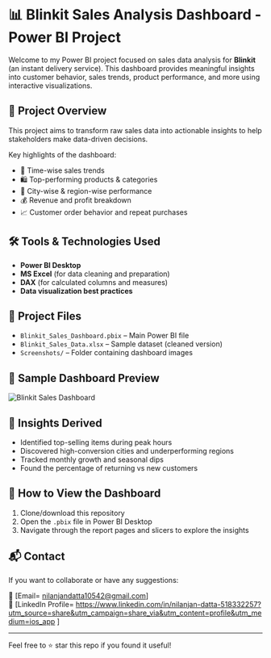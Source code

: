 # 📊 Blinkit Sales Analysis Dashboard - Power BI Project

Welcome to my Power BI project focused on sales data analysis for **Blinkit** (an instant delivery service). This dashboard provides meaningful insights into customer behavior, sales trends, product performance, and more using interactive visualizations.

## 🚀 Project Overview

This project aims to transform raw sales data into actionable insights to help stakeholders make data-driven decisions.

Key highlights of the dashboard:
- 📅 Time-wise sales trends
- 🛍️ Top-performing products & categories
- 📍 City-wise & region-wise performance
- 💰 Revenue and profit breakdown
- 📈 Customer order behavior and repeat purchases

## 🛠️ Tools & Technologies Used

- **Power BI Desktop**
- **MS Excel** (for data cleaning and preparation)
- **DAX** (for calculated columns and measures)
- **Data visualization best practices**

## 📎 Project Files

- `Blinkit_Sales_Dashboard.pbix` – Main Power BI file
- `Blinkit_Sales_Data.xlsx` – Sample dataset (cleaned version)
- `Screenshots/` – Folder containing dashboard images

## 📸 Sample Dashboard Preview

![Blinkit Sales Dashboard](<img width="834" height="459" alt="Screenshot (548)" src="https://github.com/user-attachments/assets/8b4cbc93-074c-46ef-bf18-4382ced30782" />
)

## 🧠 Insights Derived

- Identified top-selling items during peak hours
- Discovered high-conversion cities and underperforming regions
- Tracked monthly growth and seasonal dips
- Found the percentage of returning vs new customers

## 📂 How to View the Dashboard

1. Clone/download this repository
2. Open the `.pbix` file in Power BI Desktop
3. Navigate through the report pages and slicers to explore the insights

## 📬 Contact

If you want to collaborate or have any suggestions:

📧 [Email= nilanjandatta10542@gmail.com]  
🔗 [LinkedIn Profile= https://www.linkedin.com/in/nilanjan-datta-518332257?utm_source=share&utm_campaign=share_via&utm_content=profile&utm_medium=ios_app
 ]  

---

Feel free to ⭐ star this repo if you found it useful!

